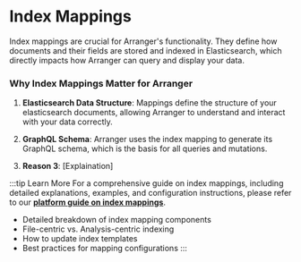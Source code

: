 # Index Mappings

Index mappings are crucial for Arranger's functionality. They define how documents and their fields are stored and indexed in Elasticsearch, which directly impacts how Arranger can query and display your data.

### Why Index Mappings Matter for Arranger

1. **Elasticsearch Data Structure**: Mappings define the structure of your elasticsearch documents, allowing Arranger to understand and interact with your data correctly.

2. **GraphQL Schema**: Arranger uses the index mapping to generate its GraphQL schema, which is the basis for all queries and mutations.

3. **Reason 3**: [Explaination]

:::tip Learn More
For a comprehensive guide on index mappings, including detailed explanations, examples, and configuration instructions, please refer to our [**platform guide on index mappings**](/guides/administration-guides/index-mappings).

- Detailed breakdown of index mapping components
- File-centric vs. Analysis-centric indexing
- How to update index templates
- Best practices for mapping configurations
:::
